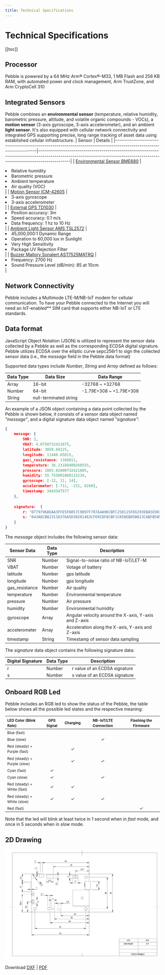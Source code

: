 ```yaml
---
title: Technical Specifications
---
```


# Technical Specifications

[[toc]]

## Processor

Pebble is powered by a 64 MHz Arm® Cortex®-M33, 1 MB Flash and 256 KB RAM, with automated power and clock management, Arm TrustZone, and Arm CryptoCell 310

## Integrated Sensors

Pebble combines an **environmental sensor** (temperature, relative humidity, barometric pressure, altitude, and volatile organic compounds - VOCs), a **motion sensor** (3-axis gyroscope, 3-axis accelerometer), and an ambient **light sensor**. It's also equipped with cellular network connectivity and integrated GPS supporting precise, long range tracking of asset data using established cellular infrastructure.
| Sensor | Details |
|--------------------------------------------------------------------------------------------------------------------|----------------------------------------------------------------------------------------------------------------------------------------------------------------------------|
| [ Environmental Sensor BME680](https://www.bosch-sensortec.com/products/environmental-sensors/gas-sensors-bme680/) | <li>Relative humidity</li><li>Barometric pressure</li><li>Ambient temperature</li><li>Air quality (VOC) </li> |
| [ Motion Sensor ICM-42605](https://www.invensense.com/products/motion-tracking/6-axis/icm-42605/) | <li>3-axis gyroscope</li><li>3-axis accelerometer </li> |
| [ External GPS TD1030](http://www.techtotop.com/detail.aspx?cid=956) | <li>Position accuracy: 3m </li><li>Speed accuracy: 0.1 m/s</li><li>Data frequency: 1 hz to 10 Hz</li> |
| [ Ambient Light Sensor AMS TSL2572](https://ams.com/tsl25721) | <li>45,000,000:1 Dynamic Range</li><li>Operation to 60,000 lux in Sunlight</li><li>Very High Sensitivity</li><li>Package UV Rejection Filter</li> |
| [ Buzzer Mallory Sonalert AST7525MATRQ](https://www.mallory-sonalert.com/DetailPage.aspx?Catalog_Number=AST7525MATRQ&Part_Id=452) | <li>Frequency: 2700 Hz</li><li>Sound Pressure Level (dB/min): 85 at 10cm </li> |

## Network Connectivity

Pebble includes a Multimode LTE-M/NB-IoT modem for cellular communication. To have your Pebble connected to the Internet you will need an *I*oT-enabled\*\* SIM card that supports either NB-IoT or LTE standards.

## Data format

JavaScript Object Notation (JSON) is utilized to represent the sensor data collected by a Pebble as well as the corresponding ECDSA digital signature. Pebble utilizes ECDSA over the elliptic curve sepc256r1 to sign the collected sensor data (i.e., the _message_ field in the Pebble data format)

Supported data types include _Number_, _String_ and _Array_ defined as follows:

| Data Type | Data Size              | Data Range              |
| --------- | ---------------------- | ----------------------- |
| Array     | 16-bit                 | -32768 ~ +32768         |
| Number    | 64-bit                 | -1.79E+308 ~ +1.79E+308 |
| String    | null-terminated string |

An example of a JSON object containing a data point collected by the Pebble is shown below, it consists of a sensor data object named _"message"_, and a digital signature data object named _"signature"_:

```json
{
	message: {
		SNR: 2,
		VBAT: 4.0750732421875,
		latitude: 3050.69225,
		longitude: 11448.65815,
		gas\_resistance: 1166811,
		temperature: 36.23188400268555,
		pressure: 1003.82000732421885,
		humidity: 55.755001068115234,
		gyroscope: [-12, 11, 14],
		accelerometer: [-711, -231, 8260],
		timestamp: 3443547577
	},

	signature:  {
		r: "D7797968EAA3FFE5F8057C9D97F707A4A96CBFC250115FE6293EBA5E90327174",
		s: "643A8CB823110376A5D30201463CF69CDF8CBF1C050EB85B023CABFB589C3222"
	}
}
```

The _message_ object includes the following sensor data:

| Sensor Data    | Data Type | Description                                           |
| -------------- | --------- | ----------------------------------------------------- |
| SNR            | Number    | Signal-to-noise ratio of NB-IoT/LET-M                 |
| VBAT           | Number    | Votage of battery                                     |
| latitude       | Number    | gps latitude                                          |
| longitude      | Number    | gps longitude                                         |
| gas_resistance | Number    | Air quality                                           |
| temperature    | Number    | Environmental temperature                             |
| pressure       | Number    | Air pressure                                          |
| humidity       | Number    | Environmental humidity                                |
| gyroscope      | Array     | Angular velocity around the X-axis, Y-axis and Z-axis |
| accelerometer  | Array     | Acceleration along the X-axis, Y-axis and Z-axis      |
| timestamp      | String    | Timestamp of sensor data sampling                     |

The _signature_ data object contains the following signature data:

| Digital Signature | Data Type | Description                   |
| ----------------- | --------- | ----------------------------- |
| r                 | Number    | r value of an ECDSA signature |
| s                 | Number    | s value of an ECDSA signature |

<div id="led-status-table"></div>

## Onboard RGB Led

Pebble includes an RGB led to show the status of the Pebble, the table below shows all the possible led states and the respective meaning:

| <small>LED Color (Blink Rate)</small>          | <small>GPS Signal</small> | <small>Charging</small> | <small>NB-IoT/LTE Connection</small> | <small>Flashing the Firmware</small> |
| :--------------------------------------------- | :-----------------------: | :---------------------: | :----------------------------------: | :----------------------------------: |
| <small>Blue (fast)</small>                     |                           |                         |                                      |                                      |
| <small>Blue (slow) </small>                    |                           |                         |                  ✓                   |                                      |
| <small>Red (steady) +<br>Purple (fast)</small> |                           |            ✓            |                                      |                                      |
| <small>Red (steady) +<br>Purple (slow)</small> |                           |            ✓            |                  ✓                   |                                      |
| <small>Cyan (fast)</small>                     |             ✓             |                         |                                      |                                      |
| <small>Cyan (slow) </small>                    |             ✓             |                         |                  ✓                   |                                      |
| <small>Red (steady) +<br>White (fast)</small>  |             ✓             |            ✓            |                                      |                                      |
| <small>Red (steady) +<br>White (slow)</small>  |             ✓             |            ✓            |                  ✓                   |                                      |
| <small>Red (fast)</small>                      |                           |                         |                                      |                  ✓                   |

Note that the led will blink at least twice in 1 second when in _fast_ mode, and once in 5 seconds when in _slow_ mode.

## 2D Drawing

![](/img/developer/pebble-drawing.jpg)

Download [DXF](/pebble-top-view.dxf) | [PDF](/pebble-drawing.pdf)
